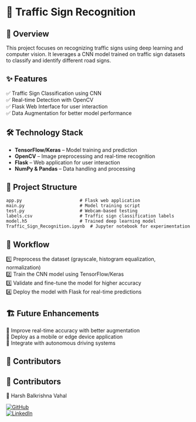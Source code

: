 # 🚦 Traffic Sign Recognition

## 📌 Overview
This project focuses on recognizing traffic signs using deep learning and computer vision. It leverages a CNN model trained on traffic sign datasets to classify and identify different road signs.

## ✨ Features
✅ Traffic Sign Classification using CNN  
✅ Real-time Detection with OpenCV  
✅ Flask Web Interface for user interaction  
✅ Data Augmentation for better model performance  

## 🛠️ Technology Stack
- **TensorFlow/Keras** – Model training and prediction  
- **OpenCV** – Image preprocessing and real-time recognition  
- **Flask** – Web application for user interaction  
- **NumPy & Pandas** – Data handling and processing  

## 📂 Project Structure
```
app.py                      # Flask web application
main.py                     # Model training script
test.py                     # Webcam-based testing
labels.csv                  # Traffic sign classification labels
model.h5                    # Trained deep learning model
Traffic_Sign_Recognition.ipynb  # Jupyter notebook for experimentation
```

## 🚀 Workflow
1️⃣ Preprocess the dataset (grayscale, histogram equalization, normalization)  
2️⃣ Train the CNN model using TensorFlow/Keras  
3️⃣ Validate and fine-tune the model for higher accuracy  
4️⃣ Deploy the model with Flask for real-time predictions  

## 🏗️ Future Enhancements
🔹 Improve real-time accuracy with better augmentation  
🔹 Deploy as a mobile or edge device application  
🔹 Integrate with autonomous driving systems  

## 🤝 Contributors
## 🤝 Contributors

🚀 Harsh Balkrishna Vahal  

[![GitHub](https://img.shields.io/badge/GitHub-%23121011.svg?style=for-the-badge&logo=github&logoColor=white)](https://github.com/hbv3074)  
[![LinkedIn](https://img.shields.io/badge/LinkedIn-%230077B5.svg?style=for-the-badge&logo=linkedin&logoColor=white)](https://linkedin.com/in/harsh-vahal/)

